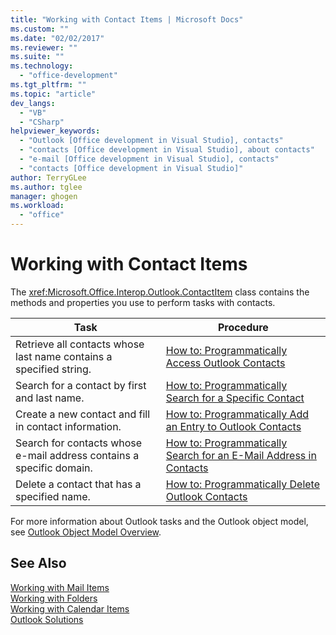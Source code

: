 ```yaml
---
title: "Working with Contact Items | Microsoft Docs"
ms.custom: ""
ms.date: "02/02/2017"
ms.reviewer: ""
ms.suite: ""
ms.technology: 
  - "office-development"
ms.tgt_pltfrm: ""
ms.topic: "article"
dev_langs: 
  - "VB"
  - "CSharp"
helpviewer_keywords: 
  - "Outlook [Office development in Visual Studio], contacts"
  - "contacts [Office development in Visual Studio], about contacts"
  - "e-mail [Office development in Visual Studio], contacts"
  - "contacts [Office development in Visual Studio]"
author: TerryGLee
ms.author: tglee
manager: ghogen
ms.workload: 
  - "office"
---
```

# Working with Contact Items
  The <xref:Microsoft.Office.Interop.Outlook.ContactItem> class contains the methods and properties you use to perform tasks with contacts.  
  
|Task|Procedure|  
|----------|---------------|  
|Retrieve all contacts whose last name contains a specified string.|[How to: Programmatically Access Outlook Contacts](../vsto/how-to-programmatically-access-outlook-contacts.md)|  
|Search for a contact by first and last name.|[How to: Programmatically Search for a Specific Contact](../vsto/how-to-programmatically-search-for-a-specific-contact.md)|  
|Create a new contact and fill in contact information.|[How to: Programmatically Add an Entry to Outlook Contacts](../vsto/how-to-programmatically-add-an-entry-to-outlook-contacts.md)|  
|Search for contacts whose e-mail address contains a specific domain.|[How to: Programmatically Search for an E-Mail Address in Contacts](../vsto/how-to-programmatically-search-for-an-e-mail-address-in-contacts.md)|  
|Delete a contact that has a specified name.|[How to: Programmatically Delete Outlook Contacts](../vsto/how-to-programmatically-delete-outlook-contacts.md)|  
  
 For more information about Outlook tasks and the Outlook object model, see [Outlook Object Model Overview](../vsto/outlook-object-model-overview.md).  
  
## See Also  
 [Working with Mail Items](../vsto/working-with-mail-items.md)   
 [Working with Folders](../vsto/working-with-folders.md)   
 [Working with Calendar Items](../vsto/working-with-calendar-items.md)   
 [Outlook Solutions](../vsto/outlook-solutions.md)  
  
  